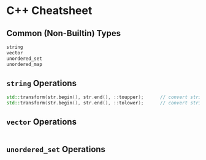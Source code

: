 # C++ Cheatsheet
## Common (Non-Builtin) Types
```cpp
string
vector
unordered_set
unordered_map
```

## `string` Operations
```cpp
std::transform(str.begin(), str.end(), ::toupper);      // convert string to uppercase
std::transform(str.begin(), str.end(), ::tolower);      // convert string to uppercase
```

## `vector` Operations
```cpp
```

## `unordered_set` Operations
```cpp
```
